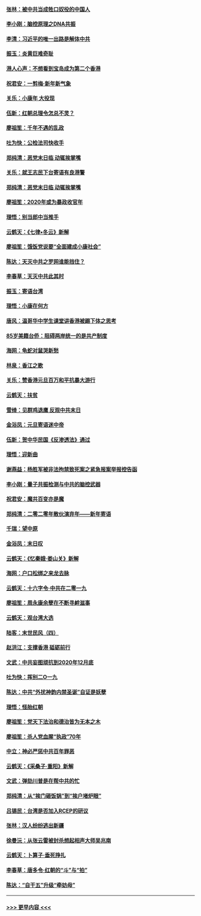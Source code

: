 #### [张林：被中共当成牲口奴役的中国人](../pages/nsc993/n11782397.md?t=01102202) 
#### [李小刚：脑控原理之DNA共振](../pages/nsc993/n11780962.md?t=01102202) 
#### [李清：习近平的唯一出路是解体中共](../pages/nsc993/n11780866.md?t=01102202) 
#### [振玉：炎黄巨难奇耻](../pages/nsc993/n11779632.md?t=01102202) 
#### [港人心声：不想看到宝岛成为第二个香港](../pages/nsc993/n11778817.md?t=01102202) 
#### [祝君安：一剪梅‧新年新气象](../pages/nsc993/n11776340.md?t=01102202) 
#### [关乐：小康年 大役现](../pages/nsc993/n11774213.md?t=01102202) 
#### [伍新：红朝总理令怎总不灵？](../pages/nsc993/n11770813.md?t=01102202) 
#### [廖祖笙：千年不遇的乱政](../pages/nsc993/n11770373.md?t=01102202) 
#### [吐为快：公检法司快收手](../pages/nsc993/n11770359.md?t=01102202) 
#### [郑纯清：恶党末日临 动辄挨掌嘴](../pages/nsc993/n11769912.md?t=01102202) 
#### [关乐：就王志民下台寄语有良港警](../pages/nsc993/n11769903.md?t=01102202) 
#### [郑纯清：恶党末日临 动辄挨掌嘴](../pages/nsc993/n11769356.md?t=01102202) 
#### [廖祖笙：2020年或为暴政收官年](../pages/nsc993/n11768216.md?t=01102202) 
#### [理悟：别当郎中当推手](../pages/nsc993/n11768243.md?t=01102202) 
#### [云鹤天：《七律▪冬云》新解](../pages/nsc993/n11768204.md?t=01102202) 
#### [廖祖笙：饿饭党说要“全面建成小康社会”](../pages/nsc993/n11767482.md?t=01102202) 
#### [陈达：天灭中共之罗网谁能挡住？](../pages/nsc993/n11767465.md?t=01102202) 
#### [李春草：天灭中共此其时](../pages/nsc993/n11767452.md?t=01102202) 
#### [振玉：寄语台湾](../pages/nsc993/n11767432.md?t=01102202) 
#### [理悟：小康在何方](../pages/nsc993/n11767394.md?t=01102202) 
#### [唐风：温哥华中学生课堂讲香港被踢下体之思考](../pages/nsc993/n11766848.md?t=01102202) 
#### [85岁美籍台侨：阻碍两岸统一的是共产制度](../pages/nsc993/n11765043.md?t=01102202) 
#### [海网：龟蛇对鼠哭新愁](../pages/nsc993/n11764895.md?t=01102202) 
#### [林泉：香江之歌](../pages/nsc993/n11764415.md?t=01102202) 
#### [关乐：赞香港元旦百万和平抗暴大游行](../pages/nsc993/n11764382.md?t=01102202) 
#### [云鹤天：扶贫](../pages/nsc993/n11764245.md?t=01102202) 
#### [雪绮：见群鸡退鹰  反观中共末日](../pages/nsc993/n11762112.md?t=01102202) 
#### [金浴凤：元旦寄语迷中帝](../pages/nsc993/n11761788.md?t=01102202) 
#### [伍新：贺中华民国《反渗透法》通过](../pages/nsc993/n11761994.md?t=01102202) 
#### [理悟：迎新曲](../pages/nsc993/n11761152.md?t=01102202) 
#### [谢燕益：杨胜军被非法拘禁致死案之紧急报案举报控告函](../pages/nsc993/n11756134.md?t=01102202) 
#### [李小刚：量子共振检测与中共的脑控武器](../pages/nsc993/n11754518.md?t=01102202) 
#### [祝君安：魔共百变亦是魔](../pages/nsc993/n11754469.md?t=01102202) 
#### [郑纯清：二零二零年散伙演弃年——新年寄语](../pages/nsc993/n11754195.md?t=01102202) 
#### [千瑞：望中原](../pages/nsc993/n11754159.md?t=01102202) 
#### [金浴凤：末日叹](../pages/nsc993/n11752359.md?t=01102202) 
#### [云鹤天：《忆秦娥‧娄山关》新解](../pages/nsc993/n11752348.md?t=01102202) 
#### [海网：户口松绑之来龙去脉](../pages/nsc993/n11752328.md?t=01102202) 
#### [云鹤天：十六字令‧中共在二零一九](../pages/nsc993/n11752305.md?t=01102202) 
#### [廖祖笙：周永康余孽在不断寻衅滋事](../pages/nsc993/n11751013.md?t=01102202) 
#### [云鹤天：观台湾大选](../pages/nsc993/n11751007.md?t=01102202) 
#### [陆客：末世民风（四）](../pages/nsc993/n11749203.md?t=01102202) 
#### [赵洪江：支撑香港 砥砺前行](../pages/nsc993/n11748482.md?t=01102202) 
#### [文武：中共妄图顽抗到2020年12月底](../pages/nsc993/n11748446.md?t=01102202) 
#### [吐为快：挥别二O一九](../pages/nsc993/n11748411.md?t=01102202) 
#### [陈达：中共“外扰神韵内禁圣诞”自证是妖孽](../pages/nsc993/n11748226.md?t=01102202) 
#### [理悟：怪胎红朝](../pages/nsc993/n11748206.md?t=01102202) 
#### [廖祖笙：党天下法治和德治皆为无本之木](../pages/nsc993/n11748135.md?t=01102202) 
#### [廖祖笙：杀人党血腥“执政”70年](../pages/nsc993/n11745144.md?t=01102202) 
#### [中立：神必严惩中共百年罪恶](../pages/nsc993/n11744970.md?t=01102202) 
#### [云鹤天：《采桑子‧重阳》新解](../pages/nsc993/n11744948.md?t=01102202) 
#### [文武：弹劾川普是在帮中共的忙](../pages/nsc993/n11744758.md?t=01102202) 
#### [郑纯清：从“挨门砸饭锅”到“挨户堵炉眼”](../pages/nsc993/n11744745.md?t=01102202) 
#### [吕锡民：台湾是否加入RCEP的研议](../pages/nsc993/n11744701.md?t=01102202) 
#### [张林：汉人纷纷逃出新疆](../pages/nsc993/n11743530.md?t=01102202) 
#### [徐曼沅：从张云雷被封杀想起相声大师吴兆南](../pages/nsc993/n11741816.md?t=01102202) 
#### [云鹤天：卜算子‧垂死挣扎](../pages/nsc993/n11739956.md?t=01102202) 
#### [李春草：唐多令‧红朝的“斗”与“拍”](../pages/nsc993/n11739830.md?t=01102202) 
#### [陈达：“自干五”升级“牵妨母”](../pages/nsc993/n11739724.md?t=01102202) 

----
#### [ >>> 更早内容 <<< ](../indexes/nsc993-earlier.md)
